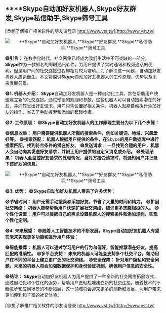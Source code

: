 ## ****Skype**自动加好友机器人,**Skype**好友群发,**Skype**私信助手,**Skype**筛号工具**

[😍想了解推广相关软件的朋友请登录 http://www.vst.tw](http://www.vst.tw)

 <center><img src="https://vst.tw/MP4/tuiguang/png/6.png" alt="**Skype**自动加好友机器人,**Skype**好友群发,**Skype**私信助手,**Skype**筛号工具"></center>

**😄引言：**
在数字化时代，社交网络已经成为我们生活中不可或缺的一部分。**Skype**作为一款知名的即时通讯软件，为用户提供了实时通讯和视频通话的便利，但是用户间的社交连接过程却相对较为繁琐。为了解决这一问题，自动加好友机器人应运而生。本文将探讨**Skype**自动加好友机器人的工作原理、优势以及未来发展前景。

**😄1. 机器人介绍：**
**Skype**自动加好友机器人是一种自动化工具，旨在帮助用户快速建立新的社交连接。通过预设的规则和参数，这些机器人可以自动搜索潜在的好友，并向其发出好友请求。用户只需设置好相关条件，机器人就能自动执行添加好友的操作，省去了手动搜索和添加的繁琐步骤。

**😄2. 工作原理：**
**😄**Skype**自动加好友机器人的工作原理主要分为以下几个步骤：**

**😄信息收集： 用户需要提供机器人所需的搜索条件，例如关键词、地域、兴趣爱好等。**
**😄搜索匹配： 机器人根据用户提供的条件，在**Skype**的用户数据库中进行搜索匹配，找到符合条件的潜在好友。**
**😄发送请求： 一旦找到合适的用户，机器人会自动向其发送好友请求，并附上用户提供的自定义消息或介绍。**
**😄处理结果： 机器人会监控好友请求的处理情况，当对方接受请求时，将通知用户并记录下该好友的信息。**

 <center><img src="https://vst.tw/MP4/tuiguang/png/0.png" alt="**Skype**自动加好友机器人,**Skype**好友群发,**Skype**私信助手,**Skype**筛号工具"></center>

**😄3. 优势：**
**😄**Skype**自动加好友机器人带来了许多优势：**

**😄节省时间： 用户无需手动搜索和添加好友，节省了大量的时间和精力。**
**😄扩展社交网络： 机器人能够帮助用户快速扩展社交网络，结识更多志趣相投的人。**
**😄个性化设置： 用户可以根据自己的需求设置机器人的搜索条件和添加规则，实现个性化定制。**

**😄4. 未来展望：**
**😄随着人工智能技术的不断发展，**Skype**自动加好友机器人有望在未来实现更多功能和提升用户体验：**

**😄智能推荐： 机器人可以通过学习用户的行为和偏好，智能推荐潜在好友，提高匹配的准确性。**
**😄多平台支持： 未来的机器人可能会支持多个社交平台，帮助用户在不同的平台上建立更广泛的社交网络。**
**😄安全保障： 针对用户隐私和安全问题，未来的机器人将会加强数据保护和身份验证机制，确保用户信息的安全性。**

**😄结论：**
**Skype**自动加好友机器人为用户提供了一种全新的社交网络拓展方式，通过自动化和个性化的服务，帮助用户更轻松地建立新的社交连接。随着技术的不断进步和应用场景的不断拓展，这一领域将会迎来更多的创新和发展，为用户带来更加便利和丰富的社交体验。

[😍想了解推广相关软件的朋友请登录 http://www.vst.tw](http://www.vst.tw)



